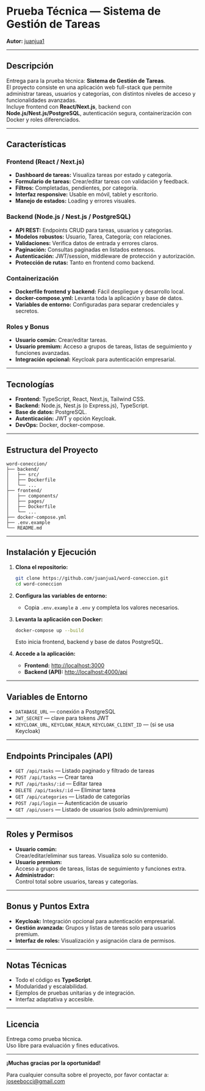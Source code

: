 # Prueba Técnica — Sistema de Gestión de Tareas

**Autor:** [juanjua1](https://github.com/juanjua1)

---

## Descripción

Entrega para la prueba técnica: **Sistema de Gestión de Tareas**.  
El proyecto consiste en una aplicación web full-stack que permite administrar tareas, usuarios y categorías, con distintos niveles de acceso y funcionalidades avanzadas.  
Incluye frontend con **React/Next.js**, backend con **Node.js/Nest.js/PostgreSQL**, autenticación segura, containerización con Docker y roles diferenciados.

---

## Características

### Frontend (React / Next.js)
- **Dashboard de tareas:** Visualiza tareas por estado y categoría.
- **Formulario de tareas:** Crear/editar tareas con validación y feedback.
- **Filtros:** Completadas, pendientes, por categoría.
- **Interfaz responsive:** Usable en móvil, tablet y escritorio.
- **Manejo de estados:** Loading y errores visuales.

### Backend (Node.js / Nest.js / PostgreSQL)
- **API REST:** Endpoints CRUD para tareas, usuarios y categorías.
- **Modelos robustos:** Usuario, Tarea, Categoría; con relaciones.
- **Validaciones:** Verifica datos de entrada y errores claros.
- **Paginación:** Consultas paginadas en listados extensos.
- **Autenticación:** JWT/session, middleware de protección y autorización.
- **Protección de rutas:** Tanto en frontend como backend.

### Containerización
- **Dockerfile frontend y backend:** Fácil despliegue y desarrollo local.
- **docker-compose.yml:** Levanta toda la aplicación y base de datos.
- **Variables de entorno:** Configuradas para separar credenciales y secretos.

### Roles y Bonus
- **Usuario común:** Crear/editar tareas.
- **Usuario premium:** Acceso a grupos de tareas, listas de seguimiento y funciones avanzadas.
- **Integración opcional:** Keycloak para autenticación empresarial.

---

## Tecnologías

- **Frontend:** TypeScript, React, Next.js, Tailwind CSS.
- **Backend:** Node.js, Nest.js (o Express.js), TypeScript.
- **Base de datos:** PostgreSQL.
- **Autenticación:** JWT y opción Keycloak.
- **DevOps:** Docker, docker-compose.

---

## Estructura del Proyecto

```
word-coneccion/
├── backend/
│   ├── src/
│   ├── Dockerfile
│   └── ...
├── frontend/
│   ├── components/
│   ├── pages/
│   ├── Dockerfile
│   └── ...
├── docker-compose.yml
├── .env.example
└── README.md
```

---

## Instalación y Ejecución

1. **Clona el repositorio:**
   ```bash
   git clone https://github.com/juanjua1/word-coneccion.git
   cd word-coneccion
   ```

2. **Configura las variables de entorno:**
   - Copia `.env.example` a `.env` y completa los valores necesarios.

3. **Levanta la aplicación con Docker:**
   ```bash
   docker-compose up --build
   ```
   Esto inicia frontend, backend y base de datos PostgreSQL.

4. **Accede a la aplicación:**
   - **Frontend:** [http://localhost:3000](http://localhost:3000)
   - **Backend (API):** [http://localhost:4000/api](http://localhost:4000/api)

---

## Variables de Entorno

- `DATABASE_URL` — conexión a PostgreSQL
- `JWT_SECRET` — clave para tokens JWT
- `KEYCLOAK_URL`, `KEYCLOAK_REALM`, `KEYCLOAK_CLIENT_ID` — (si se usa Keycloak)

---

## Endpoints Principales (API)

- `GET /api/tasks` — Listado paginado y filtrado de tareas
- `POST /api/tasks` — Crear tarea
- `PUT /api/tasks/:id` — Editar tarea
- `DELETE /api/tasks/:id` — Eliminar tarea
- `GET /api/categories` — Listado de categorías
- `POST /api/login` — Autenticación de usuario
- `GET /api/users` — Listado de usuarios (solo admin/premium)

---

## Roles y Permisos

- **Usuario común:**  
  Crear/editar/eliminar sus tareas. Visualiza solo su contenido.
- **Usuario premium:**  
  Acceso a grupos de tareas, listas de seguimiento y funciones extra.
- **Administrador:**  
  Control total sobre usuarios, tareas y categorías.

---

## Bonus y Puntos Extra

- **Keycloak:** Integración opcional para autenticación empresarial.
- **Gestión avanzada:** Grupos y listas de tareas solo para usuarios premium.
- **Interfaz de roles:** Visualización y asignación clara de permisos.

---

## Notas Técnicas

- Todo el código es **TypeScript**.
- Modularidad y escalabilidad.
- Ejemplos de pruebas unitarias y de integración.
- Interfaz adaptativa y accesible.

---

## Licencia

Entrega como prueba técnica.  
Uso libre para evaluación y fines educativos.

---

**¡Muchas gracias por la oportunidad!**

Para cualquier consulta sobre el proyecto, por favor contactar a: joseebocci@gmail.com
